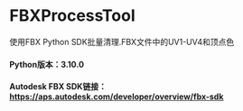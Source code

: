 # FBXProcessTool
使用FBX Python SDK批量清理.FBX文件中的UV1-UV4和顶点色

#### Python版本：3.10.0
#### Autodesk FBX SDK链接：https://aps.autodesk.com/developer/overview/fbx-sdk

